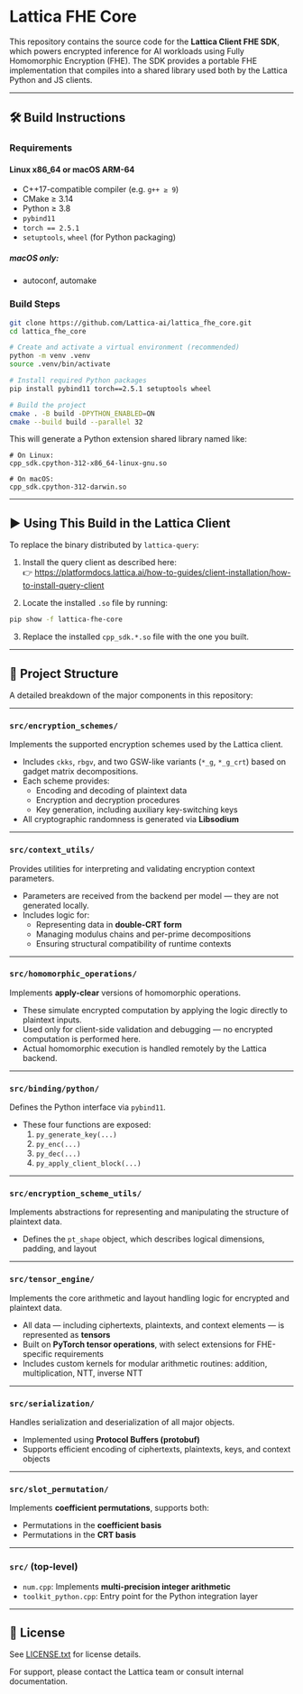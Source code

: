 # Lattica FHE Core

This repository contains the source code for the **Lattica Client FHE SDK**, which powers encrypted inference for AI workloads using Fully Homomorphic Encryption (FHE). The SDK provides a portable FHE implementation that compiles into a shared library used both by the Lattica Python and JS clients.

---

## 🛠️ Build Instructions

### Requirements

#### Linux x86_64 or macOS ARM-64

- C++17-compatible compiler (e.g. `g++ ≥ 9`)
- CMake ≥ 3.14
- Python ≥ 3.8
- `pybind11`
- `torch == 2.5.1`
- `setuptools`, `wheel` (for Python packaging)

##### macOS only:

- autoconf, automake

### Build Steps

```bash
git clone https://github.com/Lattica-ai/lattica_fhe_core.git
cd lattica_fhe_core

# Create and activate a virtual environment (recommended)
python -m venv .venv
source .venv/bin/activate

# Install required Python packages
pip install pybind11 torch==2.5.1 setuptools wheel

# Build the project
cmake . -B build -DPYTHON_ENABLED=ON
cmake --build build --parallel 32
```

This will generate a Python extension shared library named like:

```
# On Linux:
cpp_sdk.cpython-312-x86_64-linux-gnu.so

# On macOS:
cpp_sdk.cpython-312-darwin.so
```

---

## ▶️ Using This Build in the Lattica Client

To replace the binary distributed by `lattica-query`:

1. Install the query client as described here:  
   👉 https://platformdocs.lattica.ai/how-to-guides/client-installation/how-to-install-query-client

2. Locate the installed `.so` file by running:

```bash
pip show -f lattica-fhe-core
```

3. Replace the installed `cpp_sdk.*.so` file with the one you built.

---

## 📁 Project Structure

A detailed breakdown of the major components in this repository:

---

### `src/encryption_schemes/`

Implements the supported encryption schemes used by the Lattica client.

- Includes `ckks`, `rbgv`, and two GSW-like variants (`*_g`, `*_g_crt`) based on gadget matrix decompositions.
- Each scheme provides:
  - Encoding and decoding of plaintext data
  - Encryption and decryption procedures
  - Key generation, including auxiliary key-switching keys
- All cryptographic randomness is generated via **Libsodium**

---

### `src/context_utils/`

Provides utilities for interpreting and validating encryption context parameters.

- Parameters are received from the backend per model — they are not generated locally.
- Includes logic for:
  - Representing data in **double-CRT form**
  - Managing modulus chains and per-prime decompositions
  - Ensuring structural compatibility of runtime contexts

---

### `src/homomorphic_operations/`

Implements **apply-clear** versions of homomorphic operations.

- These simulate encrypted computation by applying the logic directly to plaintext inputs.
- Used only for client-side validation and debugging — no encrypted computation is performed here.
- Actual homomorphic execution is handled remotely by the Lattica backend.

---

### `src/binding/python/`

Defines the Python interface via `pybind11`.

- These four functions are exposed:
  1. `py_generate_key(...)`
  2. `py_enc(...)`
  3. `py_dec(...)`
  4. `py_apply_client_block(...)`

---

### `src/encryption_scheme_utils/`

Implements abstractions for representing and manipulating the structure of plaintext data.

- Defines the `pt_shape` object, which describes logical dimensions, padding, and layout

---

### `src/tensor_engine/`

Implements the core arithmetic and layout handling logic for encrypted and plaintext data.

- All data — including ciphertexts, plaintexts, and context elements — is represented as **tensors**
- Built on **PyTorch tensor operations**, with select extensions for FHE-specific requirements
- Includes custom kernels for modular arithmetic routines: addition, multiplication, NTT, inverse NTT

---

### `src/serialization/`

Handles serialization and deserialization of all major objects.

- Implemented using **Protocol Buffers (protobuf)**
- Supports efficient encoding of ciphertexts, plaintexts, keys, and context objects

---

### `src/slot_permutation/`

Implements **coefficient permutations**, supports both:

- Permutations in the **coefficient basis**
- Permutations in the **CRT basis**

---

### `src/` (top-level)

- `num.cpp`: Implements **multi-precision integer arithmetic**
- `toolkit_python.cpp`: Entry point for the Python integration layer

---

## 🔐 License

See [LICENSE.txt](./LICENSE.txt) for license details.

For support, please contact the Lattica team or consult internal documentation.
